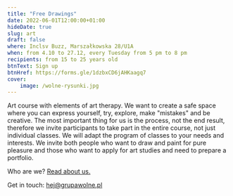 ```yaml
---
title: "Free Drawings"
date: 2022-06-01T12:00:00+01:00
hideDate: true
slug: art
draft: false
where: Inclsv Buzz, Marszałkowska 28/U1A
when: from 4.10 to 27.12, every Tuesday from 5 pm to 8 pm
recipients: from 15 to 25 years old
btnText: Sign up
btnHref: https://forms.gle/1dzbxCD6jAHKaagq7
cover:
    image: /wolne-rysunki.jpg
---
```


Art course with elements of art therapy. We want to create a safe space where you can express yourself, try, explore, make "mistakes" and be creative. The most important thing for us is the process, not the end result, therefore we invite participants to take part in the entire course, not just individual classes. We will adapt the program of classes to your needs and interests. We invite both people who want to draw and paint for pure pleasure and those who want to apply for art studies and need to prepare a portfolio.
 
Who are we? [Read about us.](/en/about)

Get in touch: hej@grupawolne.pl


